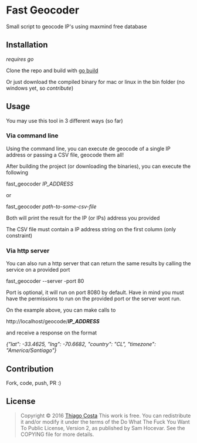 # Fast Geocoder

Small script to geocode IP's using maxmind free database

## Installation

_requires go_

Clone the repo and build with
 [go build](https://golang.org/pkg/go/build/)

Or just download the compiled binary for mac or linux in the bin folder (no windows yet, so _contribute_)

## Usage

You may use this tool in 3 different ways (so far)

### Via command line

Using the command line, you can execute de geocode of a single IP address or passing a CSV file, geocode them all!

After building the project (or downloading the binaries), you can execute the following

 fast_geocoder _IP_ADDRESS_

or

 fast_geocoder _path-to-some-csv-file_

Both will print the result for the IP (or IPs) address you provided

The CSV file must contain a IP address string on the first column (only constraint)

### Via http server

You can also run a http server that can return the same results by calling the service on a provided port

 fast_geocoder --server -port 80

Port is optional, it will run on port 8080 by default. Have in mind you must have the permissions to run on the provided port or the server wont run.

On the example above, you can make calls to

 http://localhost/geocode/___IP_ADDRESS___

and receive a response on the format

 _{"lat": -33.4625, "lng": -70.6682, "country": "CL", "timezone": "America/Santiago"}_

## Contribution

Fork, code, push, PR :)

## License

> Copyright © 2016 [Thiago Costa](mailto:thiago@arroadie.com)
> This work is free. You can redistribute it and/or modify it under the
> terms of the Do What The Fuck You Want To Public License, Version 2,
> as published by Sam Hocevar. See the COPYING file for more details.
